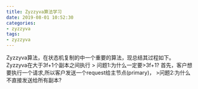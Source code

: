 ```yaml
---
title: Zyzzyva算法学习
date: 2019-08-01 10:52:30
categories:
- zyzzyva
tags: 
- zyzzyva
---
```


Zyzzyva算法，在状态机复制的中一个重要的算法，现总结其过程如下。
Zyzzyva在大于3f+1个副本之间执行
    > 问题1:为什么一定要>3f+1?
首先，客户想要执行一个请求,所以客户发送一个request给主节点(primary)，
    >问题2:为什么不直接发送给所有副本?



